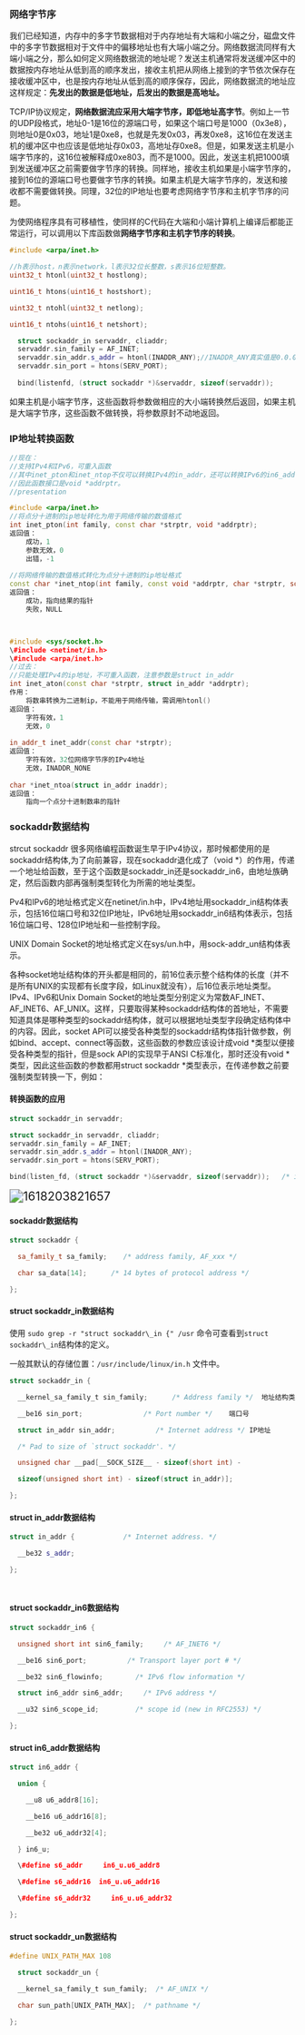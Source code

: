 



### 网络字节序

我们已经知道，内存中的多字节数据相对于内存地址有大端和小端之分，磁盘文件中的多字节数据相对于文件中的偏移地址也有大端小端之分。网络数据流同样有大端小端之分，那么如何定义网络数据流的地址呢？发送主机通常将发送缓冲区中的数据按内存地址从低到高的顺序发出，接收主机把从网络上接到的字节依次保存在接收缓冲区中，也是按内存地址从低到高的顺序保存，因此，网络数据流的地址应这样规定：**先发出的数据是低地址，后发出的数据是高地址。**

TCP/IP协议规定，**网络数据流应采用大端字节序，即低地址高字节**。例如上一节的UDP段格式，地址0-1是16位的源端口号，如果这个端口号是1000（0x3e8），则地址0是0x03，地址1是0xe8，也就是先发0x03，再发0xe8，这16位在发送主机的缓冲区中也应该是低地址存0x03，高地址存0xe8。但是，如果发送主机是小端字节序的，这16位被解释成0xe803，而不是1000。因此，发送主机把1000填到发送缓冲区之前需要做字节序的转换。同样地，接收主机如果是小端字节序的，接到16位的源端口号也要做字节序的转换。如果主机是大端字节序的，发送和接收都不需要做转换。同理，32位的IP地址也要考虑网络字节序和主机字节序的问题。

为使网络程序具有可移植性，使同样的C代码在大端和小端计算机上编译后都能正常运行，可以调用以下库函数做**网络字节序和主机字节序的转换**。

```c++
#include <arpa/inet.h>

//h表示host，n表示network，l表示32位长整数，s表示16位短整数。
uint32_t htonl(uint32_t hostlong);

uint16_t htons(uint16_t hostshort);

uint32_t ntohl(uint32_t netlong);

uint16_t ntohs(uint16_t netshort);

  struct sockaddr_in servaddr, cliaddr;
  servaddr.sin_family = AF_INET;
  servaddr.sin_addr.s_addr = htonl(INADDR_ANY);//INADDR_ANY真实值是0.0.0.0
  servaddr.sin_port = htons(SERV_PORT);
    
  bind(listenfd, (struct sockaddr *)&servaddr, sizeof(servaddr));
```



如果主机是小端字节序，这些函数将参数做相应的大小端转换然后返回，如果主机是大端字节序，这些函数不做转换，将参数原封不动地返回。

### IP地址转换函数

```c++
//现在：
//支持IPv4和IPv6，可重入函数
//其中inet_pton和inet_ntop不仅可以转换IPv4的in_addr，还可以转换IPv6的in6_addr。
//因此函数接口是void *addrptr。
//presentation

#include <arpa/inet.h>
//将点分十进制的ip地址转化为用于网络传输的数值格式
int inet_pton(int family, const char *strptr, void *addrptr);
返回值：
    成功，1
    参数无效，0
    出错，-1
    
//将网络传输的数值格式转化为点分十进制的ip地址格式
const char *inet_ntop(int family, const void *addrptr, char *strptr, socklen_t len);
返回值：
    成功，指向结果的指针
    失败，NULL



#include <sys/socket.h>
\#include <netinet/in.h>
\#include <arpa/inet.h>
//过去：
//只能处理IPv4的ip地址，不可重入函数，注意参数是struct in_addr
int inet_aton(const char *strptr, struct in_addr *addrptr);
作用：
    将数串转换为二进制ip，不能用于网络传输，需调用htonl()
返回值：
    字符有效，1
    无效，0
    
in_addr_t inet_addr(const char *strptr);
返回值：
    字符有效，32位网络字节序的IPv4地址
    无效，INADDR_NONE
    
char *inet_ntoa(struct in_addr inaddr);
返回值：
    指向一个点分十进制数串的指针

```



### sockaddr数据结构

strcut sockaddr 很多网络编程函数诞生早于IPv4协议，那时候都使用的是sockaddr结构体,为了向前兼容，现在sockaddr退化成了（void *）的作用，传递一个地址给函数，至于这个函数是sockaddr_in还是sockaddr_in6，由地址族确定，然后函数内部再强制类型转化为所需的地址类型。

Pv4和IPv6的地址格式定义在netinet/in.h中，IPv4地址用sockaddr_in结构体表示，包括16位端口号和32位IP地址，IPv6地址用sockaddr_in6结构体表示，包括16位端口号、128位IP地址和一些控制字段。

UNIX Domain Socket的地址格式定义在sys/un.h中，用sock-addr_un结构体表示。

各种socket地址结构体的开头都是相同的，前16位表示整个结构体的长度（并不是所有UNIX的实现都有长度字段，如Linux就没有），后16位表示地址类型。IPv4、IPv6和Unix Domain Socket的地址类型分别定义为常数AF_INET、AF_INET6、AF_UNIX。这样，只要取得某种sockaddr结构体的首地址，不需要知道具体是哪种类型的sockaddr结构体，就可以根据地址类型字段确定结构体中的内容。因此，socket API可以接受各种类型的sockaddr结构体指针做参数，例如bind、accept、connect等函数，这些函数的参数应该设计成void *类型以便接受各种类型的指针，但是sock API的实现早于ANSI C标准化，那时还没有void *类型，因此这些函数的参数都用struct sockaddr *类型表示，在传递参数之前要强制类型转换一下，例如：

#### 转换函数的应用

```c++
struct sockaddr_in servaddr;

struct sockaddr_in servaddr, cliaddr;
servaddr.sin_family = AF_INET;
servaddr.sin_addr.s_addr = htonl(INADDR_ANY);
servaddr.sin_port = htons(SERV_PORT);   

bind(listen_fd, (struct sockaddr *)&servaddr, sizeof(servaddr));   /* initialize servaddr */
```

  

<img src=".Image/1618203821657.png" alt="1618203821657" style="zoom:150%;" />



#### sockaddr数据结构

```c++
struct sockaddr {

  sa_family_t sa_family;    /* address family, AF_xxx */

  char sa_data[14];      /* 14 bytes of protocol address */

};
```

#### struct sockaddr_in数据结构

使用 `sudo grep -r "struct sockaddr\_in {" /usr` 命令可查看到`struct sockaddr\_in`结构体的定义。

一般其默认的存储位置：`/usr/include/linux/in.h` 文件中。

```c++
struct sockaddr_in {

  __kernel_sa_family_t sin_family;      /* Address family */  地址结构类型

  __be16 sin_port;               /* Port number */    端口号

  struct in_addr sin_addr;          /* Internet address */ IP地址

  /* Pad to size of `struct sockaddr'. */

  unsigned char __pad[__SOCK_SIZE__ - sizeof(short int) -

  sizeof(unsigned short int) - sizeof(struct in_addr)];

};
```

####  struct in_addr数据结构

```c++
struct in_addr {            /* Internet address. */

  __be32 s_addr;

};

 
```



#### struct sockaddr_in6数据结构

```c++
struct sockaddr_in6 {

  unsigned short int sin6_family;     /* AF_INET6 */

  __be16 sin6_port;          /* Transport layer port # */

  __be32 sin6_flowinfo;        /* IPv6 flow information */

  struct in6_addr sin6_addr;     /* IPv6 address */

  __u32 sin6_scope_id;         /* scope id (new in RFC2553) */

};
```

####  struct in6_addr数据结构

```c++
struct in6_addr {

  union {

​    __u8 u6_addr8[16];

​    __be16 u6_addr16[8];

​    __be32 u6_addr32[4];

  } in6_u;

  \#define s6_addr     in6_u.u6_addr8

  \#define s6_addr16  in6_u.u6_addr16

  \#define s6_addr32     in6_u.u6_addr32

};
```

####  struct sockaddr_un数据结构

```c++
#define UNIX_PATH_MAX 108

  struct sockaddr_un {

  __kernel_sa_family_t sun_family;  /* AF_UNIX */

  char sun_path[UNIX_PATH_MAX];  /* pathname */

};

 
```





 